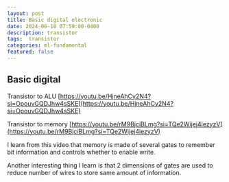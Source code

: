 ```yaml
---
layout: post
title: Basic digital electronic  
date: 2024-06-18 07:59:00-0400
description: transistor
tags:  transistor   
categories: ml-fundamental
featured: false
---
```



## Basic digital
Transistor to ALU
[https://youtu.be/HjneAhCy2N4?si=OpouvGQDJhw4sSKE](https://youtu.be/HjneAhCy2N4?si=OpouvGQDJhw4sSKE)

Transistor to memory
[https://youtu.be/rM9BjciBLmg?si=TQe2Wijej4iezyzV](https://youtu.be/rM9BjciBLmg?si=TQe2Wijej4iezyzV)

I learn from this video that memory is made of  several gates 
to remember bit information and controls whether to enable write.

Another interesting thing I learn is that 2 dimensions of 
gates are used to reduce number of wires to store same amount of 
information.

